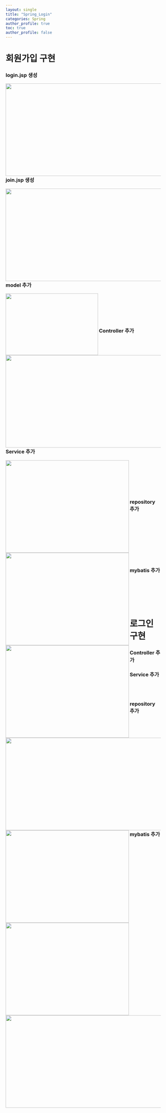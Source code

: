 ```yaml
---
layout: single
title: "Spring_Login"
categories: Spring
author_profile: true
toc: true
author_profile: false
---
```


<h1>회원가입 구현</h1>

<h3>login.jsp 생성</h3>

<img src="https://hakcoding.github.io/img/day07_01.png" width="600" height="300" align="left">

<h3>join.jsp 생성</h3>

<img src="https://hakcoding.github.io/img/day07_02.png" width="600" height="300" align="left">

<h3>model 추가</h3>

<img src="https://hakcoding.github.io/img/day07_06.png" width="300" height="200" align="left">
<br><br><br><br><br>
<h3>Controller 추가</h3>

<img src="https://hakcoding.github.io/img/day07_07.png" width="600" height="300" align="left">
<br>
<h3>Service 추가</h3>

<img src="https://hakcoding.github.io/img/day07_03.png" width="400" height="300" align="left">
<br><br><br><br><br><br>
<h3>repository 추가</h3>

<img src="https://hakcoding.github.io/img/day07_05.png" width="400" height="300" align="left">
<br><br><br><br><br><br><br><br>
<h3>mybatis 추가</h3>

<img src="https://hakcoding.github.io/img/day07_04.png" width="400" height="300" align="left">
<br><br><br><br><br>
<h1>로그인 구현</h1>

<h3>Controller 추가</h3>

<img src="https://hakcoding.github.io/img/day07_08.png" width="600" height="300" align="left">

<h3>Service 추가</h3>

<img src="https://hakcoding.github.io/img/day07_09.png" width="400" height="300" align="left">
<br><br>
<h3>repository 추가</h3>

<img src="https://hakcoding.github.io/img/day07_10.png" width="400" height="300" align="left">
<br><br><br><br>
<h3>mybatis 추가</h3>

<img src="https://hakcoding.github.io/img/day07_11.png" width="600" height="300" align="left">
